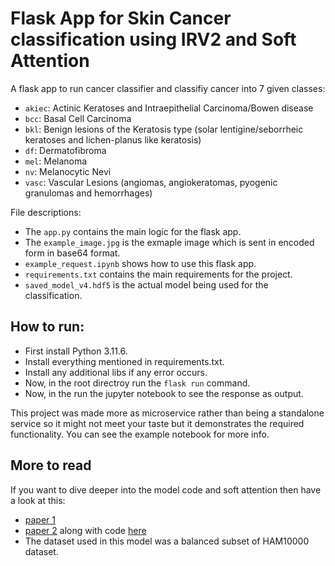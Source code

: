 # Flask App for Skin Cancer classification using IRV2 and Soft Attention

A flask app to run cancer classifier and classifiy cancer into 7 given classes:
- `akiec`: Actinic Keratoses and Intraepithelial Carcinoma/Bowen disease
- `bcc`: Basal Cell Carcinoma
- `bkl`: Benign lesions of the Keratosis type (solar lentigine/seborrheic keratoses and lichen-planus like keratosis)
- `df`: Dermatofibroma
- `mel`: Melanoma
- `nv`: Melanocytic Nevi
- `vasc`: Vascular Lesions (angiomas, angiokeratomas, pyogenic granulomas and hemorrhages)

File descriptions:
- The `app.py` contains the main logic for the flask app.
- The `example_image.jpg` is the exmaple image which is sent in encoded form in base64 format.
- `example_request.ipynb` shows how to use this flask app.
- `requirements.txt` contains the main requirements for the project.
- `saved_model_v4.hdf5` is the actual model being used for the classification.

## How to run:
- First install Python 3.11.6.
- Install everything mentioned in requirements.txt.
- Install any additional libs if any error occurs.
- Now, in the root directroy run the `flask run` command.
- Now, in the run the jupyter notebook to see the response as output.

This project was made more as microservice rather than being a standalone service so it might not meet your taste but it demonstrates the required functionality. You can see the example notebook for more info.   

## More to read
If you want to dive deeper into the model code and soft attention then have a look at this:
- [paper 1](https://www.ncbi.nlm.nih.gov/pmc/articles/PMC7445643/)
- [paper 2](https://arxiv.org/pdf/2105.03358v3) along with code [here](https://github.com/skrantidatta/Attention-based-Skin-Cancer-Classification)
- The dataset used in this model was a balanced subset of HAM10000 dataset.
